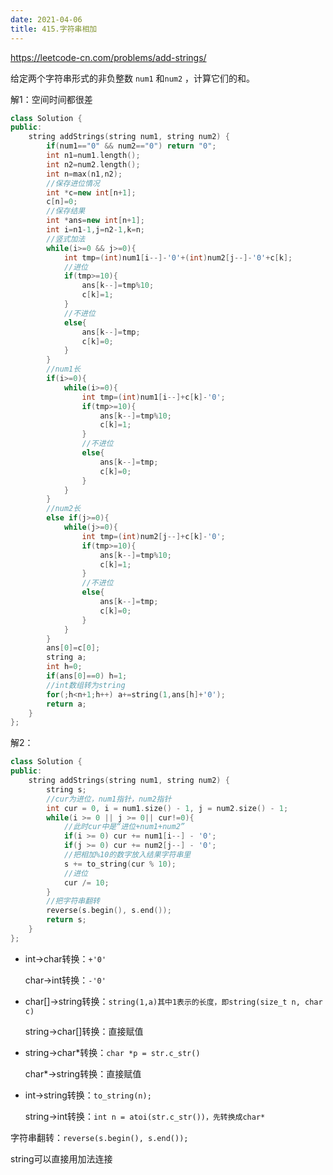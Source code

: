 ```yaml
---
date: 2021-04-06
title: 415.字符串相加
---
```


<https://leetcode-cn.com/problems/add-strings/>

给定两个字符串形式的非负整数 `num1` 和`num2` ，计算它们的和。

解1：空间时间都很差

```c++
class Solution {
public:
    string addStrings(string num1, string num2) {
        if(num1=="0" && num2=="0") return "0";
        int n1=num1.length();
        int n2=num2.length();
        int n=max(n1,n2);
        //保存进位情况
        int *c=new int[n+1];
        c[n]=0;
        //保存结果
        int *ans=new int[n+1];
        int i=n1-1,j=n2-1,k=n;
        //竖式加法
        while(i>=0 && j>=0){
            int tmp=(int)num1[i--]-'0'+(int)num2[j--]-'0'+c[k];
            //进位
            if(tmp>=10){
                ans[k--]=tmp%10;
                c[k]=1;
            }
            //不进位
            else{
                ans[k--]=tmp;
                c[k]=0;
            }
        }
        //num1长
        if(i>=0){
            while(i>=0){
                int tmp=(int)num1[i--]+c[k]-'0';
                if(tmp>=10){
                    ans[k--]=tmp%10;
                    c[k]=1;
                }
                //不进位
                else{
                    ans[k--]=tmp;
                    c[k]=0;
                }
            }
        }
        //num2长
        else if(j>=0){
            while(j>=0){              
                int tmp=(int)num2[j--]+c[k]-'0';
                if(tmp>=10){
                    ans[k--]=tmp%10;
                    c[k]=1;
                }
                //不进位
                else{
                    ans[k--]=tmp;
                    c[k]=0;
                }
            }
        }
        ans[0]=c[0];
        string a;
        int h=0;
        if(ans[0]==0) h=1;
        //int数组转为string
        for(;h<n+1;h++) a+=string(1,ans[h]+'0');
        return a;
    }
};
```

解2：

```c++
class Solution {
public:
    string addStrings(string num1, string num2) {
        string s;
        //cur为进位，num1指针，num2指针
        int cur = 0, i = num1.size() - 1, j = num2.size() - 1;
        while(i >= 0 || j >= 0|| cur!=0){
            //此时cur中是“进位+num1+num2”
            if(i >= 0) cur += num1[i--] - '0';
            if(j >= 0) cur += num2[j--] - '0';
            //把相加%10的数字放入结果字符串里
            s += to_string(cur % 10);
            //进位
            cur /= 10; 
        }
        //把字符串翻转
        reverse(s.begin(), s.end());
        return s;
    }
};
```

- int->char转换：`+'0'`

  char->int转换：`-'0'`

- char[]->string转换：`string(1,a)其中1表示的长度，即string(size_t n, char c)`

  string->char[]转换：直接赋值

- string->char*转换：`char *p = str.c_str()`

  char*->string转换：直接赋值

- int->string转换：`to_string(n);`

  string->int转换：`int n = atoi(str.c_str())，先转换成char*`

字符串翻转：`reverse(s.begin(), s.end());`

string可以直接用加法连接

